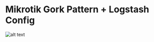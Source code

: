 # Mikrotik Gork Pattern + Logstash Config
![alt text](https://static-www.elastic.co/v3/assets/bltefdd0b53724fa2ce/bltaa0b45e0ee3a768d/5c11ec85de5d49db0bf945c1/logo-elastic-logstash-lt.svg)
